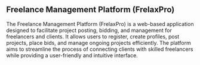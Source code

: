 ## Freelance Management Platform (FrelaxPro)

The Freelance Management Platform (FrelaxPro) is a web-based application designed to facilitate project posting, bidding, and management for freelancers and clients. It allows users to register, create profiles, post projects, place bids, and manage ongoing projects efficiently. The platform aims to streamline the process of connecting clients with skilled freelancers while providing a user-friendly and intuitive interface.